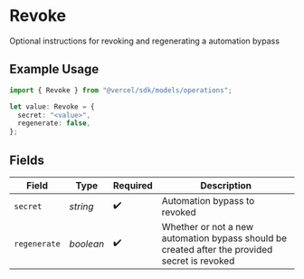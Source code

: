 # Revoke

Optional instructions for revoking and regenerating a automation bypass

## Example Usage

```typescript
import { Revoke } from "@vercel/sdk/models/operations";

let value: Revoke = {
  secret: "<value>",
  regenerate: false,
};
```

## Fields

| Field                                                                                         | Type                                                                                          | Required                                                                                      | Description                                                                                   |
| --------------------------------------------------------------------------------------------- | --------------------------------------------------------------------------------------------- | --------------------------------------------------------------------------------------------- | --------------------------------------------------------------------------------------------- |
| `secret`                                                                                      | *string*                                                                                      | :heavy_check_mark:                                                                            | Automation bypass to revoked                                                                  |
| `regenerate`                                                                                  | *boolean*                                                                                     | :heavy_check_mark:                                                                            | Whether or not a new automation bypass should be created after the provided secret is revoked |